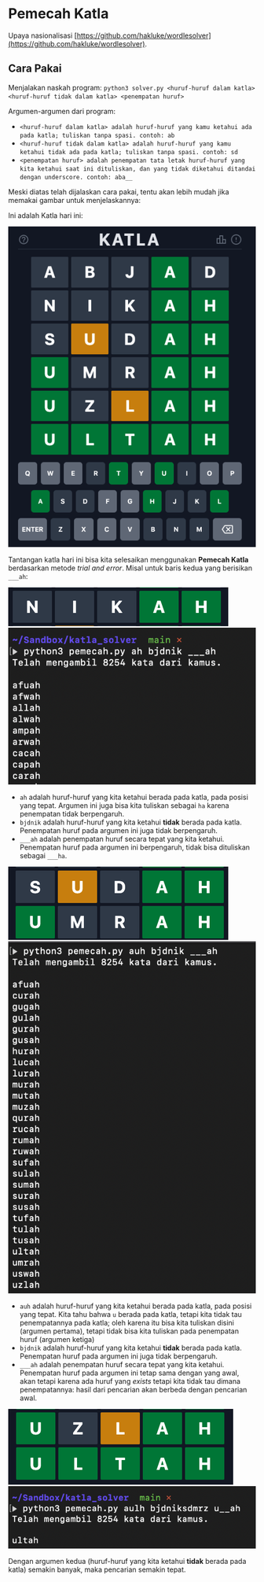 # Pemecah Katla

Upaya nasionalisasi [https://github.com/hakluke/wordlesolver](https://github.com/hakluke/wordlesolver).

## Cara Pakai

Menjalakan naskah program: `python3 solver.py <huruf-huruf dalam katla> <huruf-huruf tidak dalam katla> <penempatan huruf>`

Argumen-argumen dari program:
- `<huruf-huruf dalam katla> adalah huruf-huruf yang kamu ketahui ada pada katla; tuliskan tanpa spasi. contoh: ab`
- `<huruf-huruf tidak dalam katla> adalah huruf-huruf yang kamu ketahui tidak ada pada katla; tuliskan tanpa spasi. contoh: sd`
- `<penempatan huruf> adalah penempatan tata letak huruf-huruf yang kita ketahui saat ini dituliskan, dan yang tidak diketahui ditandai dengan underscore. contoh: aba__`

Meski diatas telah dijalaskan cara pakai, tentu akan lebih mudah jika memakai gambar untuk menjelaskannya:

Ini adalah Katla hari ini:

<img src="assets/fullweb.png">

Tantangan katla hari ini bisa kita selesaikan menggunakan **Pemecah Katla** berdasarkan metode _trial and error_. Misal untuk baris kedua yang berisikan `___ah`:

<img src="assets/step1-web.png"/>
<img src="assets/step1-cli.png"/>

- `ah` adalah huruf-huruf yang kita ketahui berada pada katla, pada posisi yang tepat. Argumen ini juga bisa kita tuliskan sebagai `ha` karena penempatan tidak berpengaruh.
- `bjdnik` adalah huruf-huruf yang kita ketahui **tidak** berada pada katla. Penempatan huruf pada argumen ini juga tidak berpengaruh.
- `___ah` adalah penempatan huruf secara tepat yang kita ketahui. Penempatan huruf pada argumen ini berpengaruh, tidak bisa dituliskan sebagai `___ha`.

<img src="assets/step2-web.png"/>
<img src="assets/step2-cli.png"/>

- `auh` adalah huruf-huruf yang kita ketahui berada pada katla, pada posisi yang tepat. Kita tahu bahwa `u` berada pada katla, tetapi kita tidak tau penempatannya pada katla; oleh karena itu bisa kita tuliskan disini (argumen pertama), tetapi tidak bisa kita tuliskan pada penempatan huruf (argumen ketiga)
- `bjdnik` adalah huruf-huruf yang kita ketahui **tidak** berada pada katla. Penempatan huruf pada argumen ini juga tidak berpengaruh.
- `___ah` adalah penempatan huruf secara tepat yang kita ketahui. Penempatan huruf pada argumen ini tetap sama dengan yang awal, akan tetapi karena ada huruf yang _exists_ tetapi kita tidak tau dimana penempatannya: hasil dari pencarian akan berbeda dengan pencarian awal.

<img src="assets/step3-web.png"/>
<img src="assets/step3-cli.png"/>

Dengan argumen kedua (huruf-huruf yang kita ketahui **tidak** berada pada katla) semakin banyak, maka pencarian semakin tepat.



